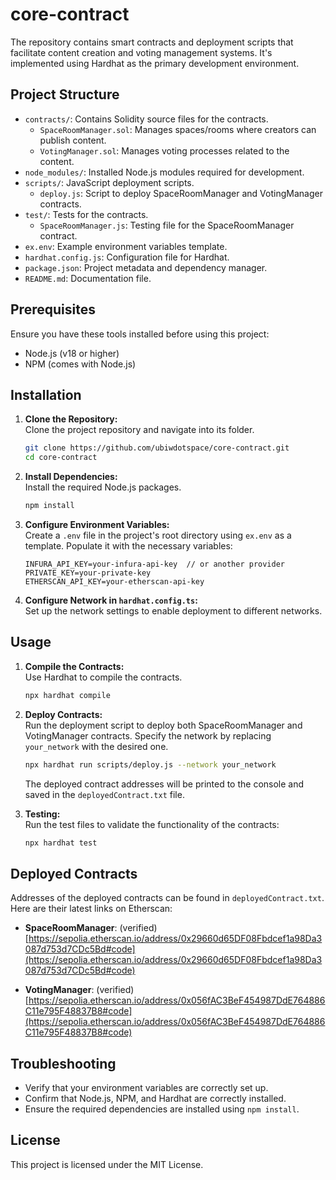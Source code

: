 
# core-contract

The repository contains smart contracts and deployment scripts that facilitate content creation and voting management systems. It's implemented using Hardhat as the primary development environment.

## Project Structure

- `contracts/`: Contains Solidity source files for the contracts.
  - `SpaceRoomManager.sol`: Manages spaces/rooms where creators can publish content.
  - `VotingManager.sol`: Manages voting processes related to the content.
- `node_modules/`: Installed Node.js modules required for development.
- `scripts/`: JavaScript deployment scripts.
  - `deploy.js`: Script to deploy SpaceRoomManager and VotingManager contracts.
- `test/`: Tests for the contracts.
  - `SpaceRoomManager.js`: Testing file for the SpaceRoomManager contract.
- `ex.env`: Example environment variables template.
- `hardhat.config.js`: Configuration file for Hardhat.
- `package.json`: Project metadata and dependency manager.
- `README.md`: Documentation file.

## Prerequisites

Ensure you have these tools installed before using this project:

- Node.js (v18 or higher)
- NPM (comes with Node.js)

## Installation

1. **Clone the Repository:**  
   Clone the project repository and navigate into its folder.
   ```bash
   git clone https://github.com/ubiwdotspace/core-contract.git
   cd core-contract
   ```

2. **Install Dependencies:**  
   Install the required Node.js packages.
   ```bash
   npm install
   ```

3. **Configure Environment Variables:**  
   Create a `.env` file in the project's root directory using `ex.env` as a template. Populate it with the necessary variables:
   ```env
   INFURA_API_KEY=your-infura-api-key  // or another provider
   PRIVATE_KEY=your-private-key
   ETHERSCAN_API_KEY=your-etherscan-api-key
   ```

4. **Configure Network in `hardhat.config.ts`:**  
   Set up the network settings to enable deployment to different networks.

## Usage

1. **Compile the Contracts:**  
   Use Hardhat to compile the contracts.
   ```bash
   npx hardhat compile
   ```

2. **Deploy Contracts:**  
   Run the deployment script to deploy both SpaceRoomManager and VotingManager contracts. Specify the network by replacing `your_network` with the desired one.
   ```bash
   npx hardhat run scripts/deploy.js --network your_network
   ```
   The deployed contract addresses will be printed to the console and saved in the `deployedContract.txt` file.

3. **Testing:**  
   Run the test files to validate the functionality of the contracts:
   ```bash
   npx hardhat test
   ```

## Deployed Contracts

Addresses of the deployed contracts can be found in `deployedContract.txt`. Here are their latest links on Etherscan:

- **SpaceRoomManager**: (verified)
  [https://sepolia.etherscan.io/address/0x29660d65DF08Fbdcef1a98Da3087d753d7CDc5Bd#code](https://sepolia.etherscan.io/address/0x29660d65DF08Fbdcef1a98Da3087d753d7CDc5Bd#code)

- **VotingManager**: (verified)
  [https://sepolia.etherscan.io/address/0x056fAC3BeF454987DdE764886C11e795F48837B8#code](https://sepolia.etherscan.io/address/0x056fAC3BeF454987DdE764886C11e795F48837B8#code)

## Troubleshooting

- Verify that your environment variables are correctly set up.
- Confirm that Node.js, NPM, and Hardhat are correctly installed.
- Ensure the required dependencies are installed using `npm install`.

## License

This project is licensed under the MIT License.
